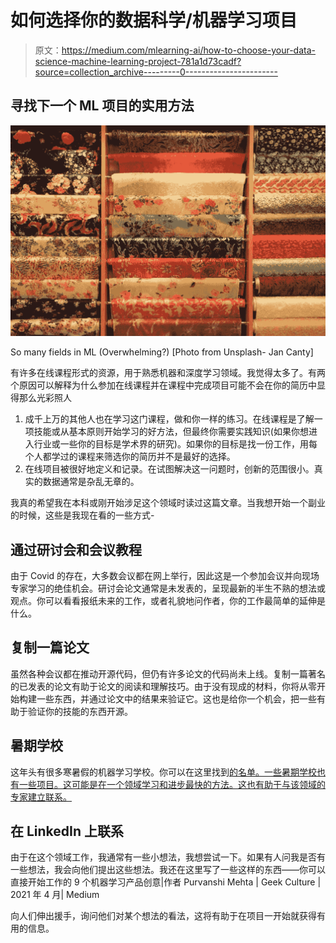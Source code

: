 # 如何选择你的数据科学/机器学习项目

> 原文：<https://medium.com/mlearning-ai/how-to-choose-your-data-science-machine-learning-project-781a1d73cadf?source=collection_archive---------0----------------------->

## 寻找下一个 ML 项目的实用方法

![](img/f1ac307768866b65b2411a6bc5cf0067.png)

So many fields in ML (Overwhelming?) [Photo from Unsplash- Jan Canty]

有许多在线课程形式的资源，用于熟悉机器和深度学习领域。我觉得太多了。有两个原因可以解释为什么参加在线课程并在课程中完成项目可能不会在你的简历中显得那么光彩照人

1.  成千上万的其他人也在学习这门课程，做和你一样的练习。在线课程是了解一项技能或从基本原则开始学习的好方法，但最终你需要实践知识(如果你想进入行业或一些你的目标是学术界的研究)。如果你的目标是找一份工作，用每个人都学过的课程来筛选你的简历并不是最好的选择。
2.  在线项目被很好地定义和记录。在试图解决这一问题时，创新的范围很小。真实的数据通常是杂乱无章的。

我真的希望我在本科或刚开始涉足这个领域时读过这篇文章。当我想开始一个副业的时候，这些是我现在看的一些方式-

## 通过研讨会和会议教程

由于 Covid 的存在，大多数会议都在网上举行，因此这是一个参加会议并向现场专家学习的绝佳机会。研讨会论文通常是未发表的，呈现最新的半生不熟的想法或观点。你可以看看报纸未来的工作，或者礼貌地问作者，你的工作最简单的延伸是什么。

## 复制一篇论文

虽然各种会议都在推动开源代码，但仍有许多论文的代码尚未上线。复制一篇著名的已发表的论文有助于论文的阅读和理解技巧。由于没有现成的材料，你将从零开始构建一些东西，并通过论文中的结果来验证它。这也是给你一个机会，把一些有助于验证你的技能的东西开源。

## 暑期学校

这年头有很多寒暑假的机器学习学校。你可以在这里找到[的名单。一些暑期学校也有一些项目。这可能是在一个领域学习和进步最快的方法。这也有助于与该领域的专家建立联系。](https://github.com/sshkhr/awesome-mlss#:~:text=These%20are%20the%20summer%20schools%20which%20are%20usually,Planck%20Institute%2C%20T%C3%BCbingen%29%20%3A%20http%3A%2F%2Fmlss.cc%2F%20More%20items...%20)

## 在 LinkedIn 上联系

由于在这个领域工作，我通常有一些小想法，我想尝试一下。如果有人问我是否有一些想法，我会向他们提出这些想法。我还在这里写了一些这样的东西——你可以直接开始工作的 9 个机器学习产品创意|作者 Purvanshi Mehta | Geek Culture | 2021 年 4 月| Medium

向人们伸出援手，询问他们对某个想法的看法，这将有助于在项目一开始就获得有用的信息。